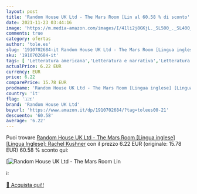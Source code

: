 ```yaml
---
layout: post
title: 'Random House UK Ltd - The Mars Room [Lin al 60.58 % di sconto'
date: 2021-11-23 03:44:16
image: 'https://m.media-amazon.com/images/I/41li2j8GKjL._SL500_._SL400_.jpg'
comments: true
category: ofertas
author: 'tole.es'
slug: '1910702684-it Random House UK Ltd - The Mars Room [Lingua inglese]...'
sku: '1910702684-it'
tags: [ 'Letteratura americana','Letteratura e narrativa','Letteratura mondiale','Libri','Narrativa contemporanea','Narrativa di genere','Narrativa femminile','Narrativa femminile contemporanea','Narrativa letteraria','Narrativa sulla vita sociale','random house uk ltd', ]
actualPrice: 6.22 EUR
currency: EUR
price: 6.22
comparePrice: 15.78 EUR
prodname: 'Random House UK Ltd - The Mars Room [Lingua inglese] [Lingua Inglese]: Rachel Kushner'
country: 'it'
flag: '🇮🇹'
brand: 'Random House UK Ltd'
buyurl: 'https://www.amazon.it/dp/1910702684/?tag=tolees00-21'
descuento: '60.58'
average: '6.22'
---
```


Puoi trovare [Random House UK Ltd - The Mars Room [Lingua inglese] [Lingua Inglese]: Rachel Kushner](https://www.amazon.it/dp/1910702684/?tag=tolees00-21) con il prezzo 6.22 EUR (originale: 15.78 EUR) 60.58 % sconto qui:

[![Random House UK Ltd - The Mars Room [Lin](https://m.media-amazon.com/images/I/41li2j8GKjL._SL500_._SL400_.jpg)](https://www.amazon.it/dp/1910702684/?tag=tolees00-21)

ℹ️:


[🛒 Acquista qui!!](https://www.amazon.it/dp/1910702684/?tag=tolees00-21)
